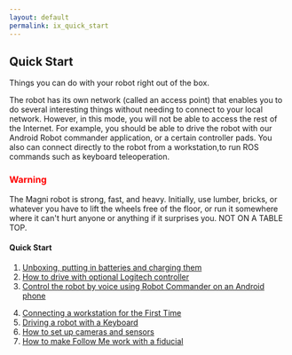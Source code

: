 ```yaml
---
layout: default
permalink: ix_quick_start
---
```

## Quick Start

Things you can do with your robot right out of the box.

The robot has its own network (called an access point) that enables you to do several interesting things without needing to connect to your local network. However, in this mode, you will not be able to access the rest of the Internet.  For example, you should be able to drive the robot with our Android Robot commander application, or a certain controller pads. You also can connect directly to the robot from a workstation,to run ROS commands such as keyboard teleoperation.

<H3 style="color:red">Warning</H3>

The Magni robot is strong, fast, and heavy. Initially, use lumber, bricks, or whatever you have to lift the wheels free of the floor, or run it somewhere where it can't hurt anyone or anything if it surprises you. NOT ON A TABLE TOP.

#### Quick Start

1.	[Unboxing, putting in batteries and charging them](unboxing)
2.	[How to drive with optional Logitech controller](logitech)
3.	[Control the robot by voice using Robot Commander on an Android phone](robot_commander)
<!--- this also works
<a class="page-link" href="https://ubiquityrobotics.github.io/learn/robotcommander">How to control the robot using Robot Commander</a>-->
4.  [Connecting a workstation for the First Time](connecting)
5.	[Driving a robot with a Keyboard](keyboard_teleop)
6.	[How to set up cameras and sensors](camera_sensors)
7.	[How to make Follow Me work with a fiducial](fiducial_follow)
